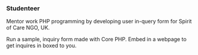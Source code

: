 ### Studenteer

Mentor work PHP programming by developing user in-query form for Spirit of Care NGO, UK.

Run a sample, inquiry form made with Core PHP. Embed in a webpage to get inquires in boxed to you.
